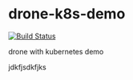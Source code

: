 # drone-k8s-demo

[![Build Status](https://drone.qikqiak.com/api/badges/cnych/drone-k8s-demo/status.svg)](https://drone.qikqiak.com/cnych/drone-k8s-demo)

drone with kubernetes demo



jdkfjsdkfjks
